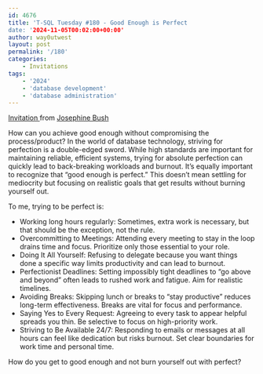```yaml
---
id: 4676
title: 'T-SQL Tuesday #180 - Good Enough is Perfect
date: '2024-11-05T00:02:00+00:00'
author: way0utwest
layout: post
permalink: '/180'
categories:
    - Invitations
tags:
    - '2024'
    - 'database development'
    - 'database administration'
---
```


[Invitation ](https://sqlkitty.com/t-sql-tues-good-perfect/) from [Josephine Bush](https://sqlkitty.com/)

How can you achieve good enough without compromising the process/product? In the world of database technology, striving for perfection is a double-edged sword. While high standards are important for maintaining reliable, efficient systems, trying for absolute perfection can quickly lead to back-breaking workloads and burnout. It’s equally important to recognize that “good enough is perfect.” This doesn’t mean settling for mediocrity but focusing on realistic goals that get results without burning yourself out.

To me, trying to be perfect is:
- Working long hours regularly: Sometimes, extra work is necessary, but that should be the exception, not the rule.
- Overcommitting to Meetings: Attending every meeting to stay in the loop drains time and focus. Prioritize only those essential to your role.
- Doing It All Yourself: Refusing to delegate because you want things done a specific way limits productivity and can lead to burnout.
- Perfectionist Deadlines: Setting impossibly tight deadlines to “go above and beyond” often leads to rushed work and fatigue. Aim for realistic timelines.
- Avoiding Breaks: Skipping lunch or breaks to “stay productive” reduces long-term effectiveness. Breaks are vital for focus and performance.
- Saying Yes to Every Request: Agreeing to every task to appear helpful spreads you thin. Be selective to focus on high-priority work.
- Striving to Be Available 24/7: Responding to emails or messages at all hours can feel like dedication but risks burnout. Set clear boundaries for work time and personal time.

How do you get to good enough and not burn yourself out with perfect?